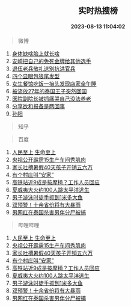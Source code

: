<div align="center"><h2>实时热搜榜</h2><h4>2023-08-13 11:04:02</h4></div>

> 微博  

1. [身体缺啥脸上就长啥](https://s.weibo.com/weibo?q=%23%E8%BA%AB%E4%BD%93%E7%BC%BA%E5%95%A5%E8%84%B8%E4%B8%8A%E5%B0%B1%E9%95%BF%E5%95%A5%23&t=31&band_rank=1&Refer=top)<br />
2. [安崎把自己的免死金牌给其他选手](https://s.weibo.com/weibo?q=%23%E5%AE%89%E5%B4%8E%E6%8A%8A%E8%87%AA%E5%B7%B1%E7%9A%84%E5%85%8D%E6%AD%BB%E9%87%91%E7%89%8C%E7%BB%99%E5%85%B6%E4%BB%96%E9%80%89%E6%89%8B%23&t=31&band_rank=2&Refer=top)<br />
3. [退伍老兵敬礼送别抗洪官兵](https://s.weibo.com/weibo?q=%23%E9%80%80%E4%BC%8D%E8%80%81%E5%85%B5%E6%95%AC%E7%A4%BC%E9%80%81%E5%88%AB%E6%8A%97%E6%B4%AA%E5%AE%98%E5%85%B5%23&t=31&band_rank=3&Refer=top)<br />
4. [四个显眼包狼尾发型](https://s.weibo.com/weibo?q=%23%E5%9B%9B%E4%B8%AA%E6%98%BE%E7%9C%BC%E5%8C%85%E7%8B%BC%E5%B0%BE%E5%8F%91%E5%9E%8B%23&t=31&band_rank=4&Refer=top)<br />
5. [女生餐馆吃饭一抬头发现店家全午睡](https://s.weibo.com/weibo?q=%23%E5%A5%B3%E7%94%9F%E9%A4%90%E9%A6%86%E5%90%83%E9%A5%AD%E4%B8%80%E6%8A%AC%E5%A4%B4%E5%8F%91%E7%8E%B0%E5%BA%97%E5%AE%B6%E5%85%A8%E5%8D%88%E7%9D%A1%23&t=31&band_rank=5&Refer=top)<br />
6. [被流放27年的泰国王子突然回国](https://s.weibo.com/weibo?q=%23%E8%A2%AB%E6%B5%81%E6%94%BE27%E5%B9%B4%E7%9A%84%E6%B3%B0%E5%9B%BD%E7%8E%8B%E5%AD%90%E7%AA%81%E7%84%B6%E5%9B%9E%E5%9B%BD%23&t=31&band_rank=6&Refer=top)<br />
7. [医院副院长被抓痛哭自己没法养老](https://s.weibo.com/weibo?q=%E5%8C%BB%E9%99%A2%E5%89%AF%E9%99%A2%E9%95%BF%E8%A2%AB%E6%8A%93%E7%97%9B%E5%93%AD%E8%87%AA%E5%B7%B1%E6%B2%A1%E6%B3%95%E5%85%BB%E8%80%81&t=31&band_rank=7&Refer=top)<br />
8. [分享欲和报备是两回事](https://s.weibo.com/weibo?q=%23%E5%88%86%E4%BA%AB%E6%AC%B2%E5%92%8C%E6%8A%A5%E5%A4%87%E6%98%AF%E4%B8%A4%E5%9B%9E%E4%BA%8B%23&t=31&band_rank=8&Refer=top)<br />
9. [孙阳](https://s.weibo.com/weibo?q=%E5%AD%99%E9%98%B3&t=31&band_rank=9&Refer=top)<br />

> 知乎  


> 百度  

1. [人民至上 生命至上](https://www.baidu.com/s?wd=%E4%BA%BA%E6%B0%91%E8%87%B3%E4%B8%8A+%E7%94%9F%E5%91%BD%E8%87%B3%E4%B8%8A&sa=fyb_news&rsv_dl=fyb_news)<br />
2. [央视公开霹雳15生产车间秀肌肉](https://www.baidu.com/s?wd=%E5%A4%AE%E8%A7%86%E5%85%AC%E5%BC%80%E9%9C%B9%E9%9B%B315%E7%94%9F%E4%BA%A7%E8%BD%A6%E9%97%B4%E7%A7%80%E8%82%8C%E8%82%89&sa=fyb_news&rsv_dl=fyb_news)<br />
3. [家长吐槽暑假40天孩子开销五六万](https://www.baidu.com/s?wd=%E5%AE%B6%E9%95%BF%E5%90%90%E6%A7%BD%E6%9A%91%E5%81%8740%E5%A4%A9%E5%AD%A9%E5%AD%90%E5%BC%80%E9%94%80%E4%BA%94%E5%85%AD%E4%B8%87&sa=fyb_news&rsv_dl=fyb_news)<br />
4. [有个村庄叫“安家”](https://www.baidu.com/s?wd=%E6%9C%89%E4%B8%AA%E6%9D%91%E5%BA%84%E5%8F%AB%E2%80%9C%E5%AE%89%E5%AE%B6%E2%80%9D&sa=fyb_news&rsv_dl=fyb_news)<br />
5. [高铁站近9成是按摩椅？工作人员回应](https://www.baidu.com/s?wd=%E9%AB%98%E9%93%81%E7%AB%99%E8%BF%919%E6%88%90%E6%98%AF%E6%8C%89%E6%91%A9%E6%A4%85%EF%BC%9F%E5%B7%A5%E4%BD%9C%E4%BA%BA%E5%91%98%E5%9B%9E%E5%BA%94&sa=fyb_news&rsv_dl=fyb_news)<br />
6. [夏威夷大火约100人跳太平洋逃生](https://www.baidu.com/s?wd=%E5%A4%8F%E5%A8%81%E5%A4%B7%E5%A4%A7%E7%81%AB%E7%BA%A6100%E4%BA%BA%E8%B7%B3%E5%A4%AA%E5%B9%B3%E6%B4%8B%E9%80%83%E7%94%9F&sa=fyb_news&rsv_dl=fyb_news)<br />
7. [男子游泳时徒手抓到1米多大鱼](https://www.baidu.com/s?wd=%E7%94%B7%E5%AD%90%E6%B8%B8%E6%B3%B3%E6%97%B6%E5%BE%92%E6%89%8B%E6%8A%93%E5%88%B01%E7%B1%B3%E5%A4%9A%E5%A4%A7%E9%B1%BC&sa=fyb_news&rsv_dl=fyb_news)<br />
8. [双预警！十余省份将有大暴雨](https://www.baidu.com/s?wd=%E5%8F%8C%E9%A2%84%E8%AD%A6%EF%BC%81%E5%8D%81%E4%BD%99%E7%9C%81%E4%BB%BD%E5%B0%86%E6%9C%89%E5%A4%A7%E6%9A%B4%E9%9B%A8&sa=fyb_news&rsv_dl=fyb_news)<br />
9. [男网红在泰国杀害男伴分尸被捕](https://www.baidu.com/s?wd=%E7%94%B7%E7%BD%91%E7%BA%A2%E5%9C%A8%E6%B3%B0%E5%9B%BD%E6%9D%80%E5%AE%B3%E7%94%B7%E4%BC%B4%E5%88%86%E5%B0%B8%E8%A2%AB%E6%8D%95&sa=fyb_news&rsv_dl=fyb_news)<br />

> 哔哩哔哩  

1. [人民至上 生命至上](https://www.baidu.com/s?wd=%E4%BA%BA%E6%B0%91%E8%87%B3%E4%B8%8A+%E7%94%9F%E5%91%BD%E8%87%B3%E4%B8%8A&sa=fyb_news&rsv_dl=fyb_news)<br />
2. [央视公开霹雳15生产车间秀肌肉](https://www.baidu.com/s?wd=%E5%A4%AE%E8%A7%86%E5%85%AC%E5%BC%80%E9%9C%B9%E9%9B%B315%E7%94%9F%E4%BA%A7%E8%BD%A6%E9%97%B4%E7%A7%80%E8%82%8C%E8%82%89&sa=fyb_news&rsv_dl=fyb_news)<br />
3. [家长吐槽暑假40天孩子开销五六万](https://www.baidu.com/s?wd=%E5%AE%B6%E9%95%BF%E5%90%90%E6%A7%BD%E6%9A%91%E5%81%8740%E5%A4%A9%E5%AD%A9%E5%AD%90%E5%BC%80%E9%94%80%E4%BA%94%E5%85%AD%E4%B8%87&sa=fyb_news&rsv_dl=fyb_news)<br />
4. [有个村庄叫“安家”](https://www.baidu.com/s?wd=%E6%9C%89%E4%B8%AA%E6%9D%91%E5%BA%84%E5%8F%AB%E2%80%9C%E5%AE%89%E5%AE%B6%E2%80%9D&sa=fyb_news&rsv_dl=fyb_news)<br />
5. [高铁站近9成是按摩椅？工作人员回应](https://www.baidu.com/s?wd=%E9%AB%98%E9%93%81%E7%AB%99%E8%BF%919%E6%88%90%E6%98%AF%E6%8C%89%E6%91%A9%E6%A4%85%EF%BC%9F%E5%B7%A5%E4%BD%9C%E4%BA%BA%E5%91%98%E5%9B%9E%E5%BA%94&sa=fyb_news&rsv_dl=fyb_news)<br />
6. [夏威夷大火约100人跳太平洋逃生](https://www.baidu.com/s?wd=%E5%A4%8F%E5%A8%81%E5%A4%B7%E5%A4%A7%E7%81%AB%E7%BA%A6100%E4%BA%BA%E8%B7%B3%E5%A4%AA%E5%B9%B3%E6%B4%8B%E9%80%83%E7%94%9F&sa=fyb_news&rsv_dl=fyb_news)<br />
7. [男子游泳时徒手抓到1米多大鱼](https://www.baidu.com/s?wd=%E7%94%B7%E5%AD%90%E6%B8%B8%E6%B3%B3%E6%97%B6%E5%BE%92%E6%89%8B%E6%8A%93%E5%88%B01%E7%B1%B3%E5%A4%9A%E5%A4%A7%E9%B1%BC&sa=fyb_news&rsv_dl=fyb_news)<br />
8. [双预警！十余省份将有大暴雨](https://www.baidu.com/s?wd=%E5%8F%8C%E9%A2%84%E8%AD%A6%EF%BC%81%E5%8D%81%E4%BD%99%E7%9C%81%E4%BB%BD%E5%B0%86%E6%9C%89%E5%A4%A7%E6%9A%B4%E9%9B%A8&sa=fyb_news&rsv_dl=fyb_news)<br />
9. [男网红在泰国杀害男伴分尸被捕](https://www.baidu.com/s?wd=%E7%94%B7%E7%BD%91%E7%BA%A2%E5%9C%A8%E6%B3%B0%E5%9B%BD%E6%9D%80%E5%AE%B3%E7%94%B7%E4%BC%B4%E5%88%86%E5%B0%B8%E8%A2%AB%E6%8D%95&sa=fyb_news&rsv_dl=fyb_news)<br />
